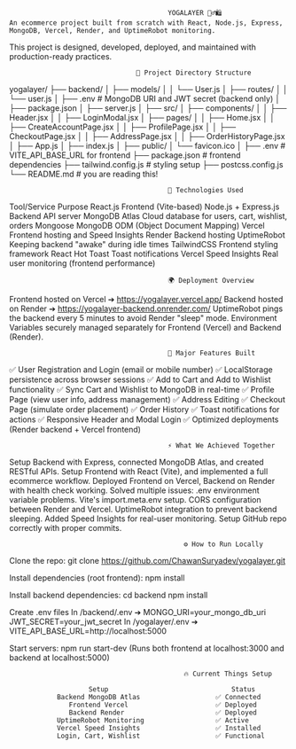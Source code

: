                                            YOGALAYER 🧘‍♂️🛍️
    An ecommerce project built from scratch with React, Node.js, Express, MongoDB, Vercel, Render, and UptimeRobot monitoring.
This project is designed, developed, deployed, and maintained with production-ready practices.

                                    📂 Project Directory Structure

yogalayer/
├── backend/
│   ├── models/
│   │   └── User.js
│   ├── routes/
│   │   └── user.js
│   ├── .env               # MongoDB URI and JWT secret (backend only)
│   ├── package.json
│   ├── server.js
│
├── src/
│   ├── components/
│   │   ├── Header.jsx
│   │   ├── LoginModal.jsx
│   ├── pages/
│   │   ├── Home.jsx
│   │   ├── CreateAccountPage.jsx
│   │   ├── ProfilePage.jsx
│   │   ├── CheckoutPage.jsx
│   │   ├── AddressPage.jsx
│   │   ├── OrderHistoryPage.jsx
│   ├── App.js
│   ├── index.js
│
├── public/
│   └── favicon.ico
│
├── .env                  # VITE_API_BASE_URL for frontend
├── package.json          # frontend dependencies
├── tailwind.config.js    # styling setup
├── postcss.config.js
└── README.md             # you are reading this!
                                            
                                            🚀 Technologies Used

Tool/Service	                              Purpose
  React.js	                           Frontend (Vite-based)
Node.js + Express.js	                 Backend API server
   MongoDB Atlas	        Cloud database for users, cart, wishlist, orders
     Mongoose	                MongoDB ODM (Object Document Mapping)
      Vercel	                  Frontend hosting and Speed Insights
      Render	                           Backend hosting
    UptimeRobot	                Keeping backend "awake" during idle times
    TailwindCSS	                      Frontend styling framework
 React Hot Toast	                      Toast notifications
Vercel Speed Insights	       Real user monitoring (frontend performance)

                                            🌍 Deployment Overview

Frontend hosted on Vercel ➔ https://yogalayer.vercel.app/
Backend hosted on Render ➔ https://yogalayer-backend.onrender.com/
UptimeRobot pings the backend every 5 minutes to avoid Render "sleep" mode.
Environment Variables securely managed separately for Frontend (Vercel) and Backend (Render).

                                            
                                            📖 Major Features Built

✅ User Registration and Login (email or mobile number)
✅ LocalStorage persistence across browser sessions
✅ Add to Cart and Add to Wishlist functionality
✅ Sync Cart and Wishlist to MongoDB in real-time
✅ Profile Page (view user info, address management)
✅ Address Editing
✅ Checkout Page (simulate order placement)
✅ Order History
✅ Toast notifications for actions
✅ Responsive Header and Modal Login
✅ Optimized deployments (Render backend + Vercel frontend)


                                            ⚡ What We Achieved Together

Setup Backend with Express, connected MongoDB Atlas, and created RESTful APIs.
Setup Frontend with React (Vite), and implemented a full ecommerce workflow.
Deployed Frontend on Vercel, Backend on Render with health check working.
Solved multiple issues:
    .env environment variable problems.
    Vite's import.meta.env setup.
    CORS configuration between Render and Vercel.
    UptimeRobot integration to prevent backend sleeping.
    Added Speed Insights for real-user monitoring.
Setup GitHub repo correctly with proper commits.


                                                ⚙️ How to Run Locally

Clone the repo:
git clone https://github.com/ChawanSuryadev/yogalayer.git

Install dependencies (root frontend):
npm install

Install backend dependencies:
cd backend
npm install

Create .env files
    In /backend/.env ➔
        MONGO_URI=your_mongo_db_uri
        JWT_SECRET=your_jwt_secret
    In /yogalayer/.env ➔
        VITE_API_BASE_URL=http://localhost:5000

Start servers:
npm run start-dev
(Runs both frontend at localhost:3000 and backend at localhost:5000)

                                                
                                                🔥 Current Things Setup

                        Setup	                            Status
                Backend MongoDB Atlas               	✅ Connected
                   Frontend Vercel                  	✅ Deployed
                   Backend Render	                    ✅ Deployed
                UptimeRobot Monitoring	                ✅ Active
                Vercel Speed Insights	                ✅ Installed
                Login, Cart, Wishlist	                ✅ Functional